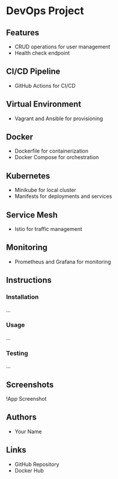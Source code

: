 # DevOps Project

## Features
- CRUD operations for user management
- Health check endpoint

## CI/CD Pipeline
- GitHub Actions for CI/CD

## Virtual Environment
- Vagrant and Ansible for provisioning

## Docker
- Dockerfile for containerization
- Docker Compose for orchestration

## Kubernetes
- Minikube for local cluster
- Manifests for deployments and services

## Service Mesh
- Istio for traffic management

## Monitoring
- Prometheus and Grafana for monitoring

## Instructions
### Installation
...

### Usage
...

### Testing
...

## Screenshots
!App Screenshot

## Authors
- Your Name

## Links
- GitHub Repository
- Docker Hub